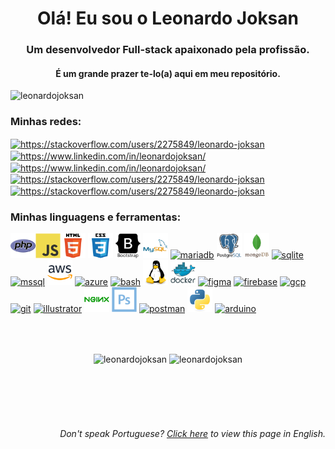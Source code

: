 <h1 align="center">Olá! Eu sou o Leonardo Joksan</h1>
<h3 align="center">Um desenvolvedor Full-stack apaixonado pela profissão.</h3>
<h4 align="center">É um grande prazer te-lo(a) aqui em meu repositório.</h4>

<p align="left"> <img src="https://komarev.com/ghpvc/?username=leonardojoksan&label=Profile%20views&color=0e75b6&style=flat-square&label=+Visualizações+do+perfil+" alt="leonardojoksan" /> </p>

<h3 align="left">Minhas redes:</h3>
<p align="left"> <a href="https://wa.me/+5511970180924" target="blank"><img align="center" src="https://raw.githubusercontent.com/rahuldkjain/github-profile-readme-generator/master/src/images/icons/Social/whatsapp.svg" alt="https://stackoverflow.com/users/2275849/leonardo-joksan" height="30" width="40" /></a><a href="https://www.linkedin.com/in/leonardojoksan/" target="blank"><img align="center" src="https://raw.githubusercontent.com/rahuldkjain/github-profile-readme-generator/master/src/images/icons/Social/linked-in-alt.svg" alt="https://www.linkedin.com/in/leonardojoksan/" height="30" width="40" /></a><a href="https://www.facebook.com/LeoJoksan" target="blank"><img align="center" src="https://raw.githubusercontent.com/rahuldkjain/github-profile-readme-generator/master/src/images/icons/Social/facebook.svg" alt="https://www.linkedin.com/in/leonardojoksan/" height="30" width="40" /></a><a href="https://stackoverflow.com/users/2275849/leonardo-joksan" target="blank"><img align="center" src="https://raw.githubusercontent.com/rahuldkjain/github-profile-readme-generator/master/src/images/icons/Social/stack-overflow.svg" alt="https://stackoverflow.com/users/2275849/leonardo-joksan" height="30" width="40" /></a><a href="https://join.skype.com/invite/GkXAm3Qw7Mgf" target="blank"><img align="center" src="https://raw.githubusercontent.com/rahuldkjain/github-profile-readme-generator/master/src/images/icons/Social/skype.svg" alt="https://stackoverflow.com/users/2275849/leonardo-joksan" height="30" width="40" /></a>    </p>

<h3 align="left">Minhas linguagens e ferramentas:</h3>
<p align="left"> 
    <a href=https://www.php.net rel=noreferrer target=_blank><img alt=php height=40 src=https://raw.githubusercontent.com/devicons/devicon/master/icons/php/php-original.svg width=40></a><a href=https://developer.mozilla.org/en-US/docs/Web/JavaScript rel=noreferrer target=_blank><img alt=javascript height=40 src=https://raw.githubusercontent.com/devicons/devicon/master/icons/javascript/javascript-original.svg width=40></a><a href=https://www.w3.org/html/ rel=noreferrer target=_blank><img alt=html5 height=40 src=https://raw.githubusercontent.com/devicons/devicon/master/icons/html5/html5-original-wordmark.svg width=40></a>    <a href=https://www.w3schools.com/css/ rel=noreferrer target=_blank><img alt=css3 height=40 src=https://raw.githubusercontent.com/devicons/devicon/master/icons/css3/css3-original-wordmark.svg width=40></a>    <a href=https://getbootstrap.com rel=noreferrer target=_blank><img alt=bootstrap height=40 src=https://raw.githubusercontent.com/devicons/devicon/master/icons/bootstrap/bootstrap-plain-wordmark.svg width=40></a>    <a href=https://www.mysql.com/ rel=noreferrer target=_blank><img alt=mysql height=40 src=https://raw.githubusercontent.com/devicons/devicon/master/icons/mysql/mysql-original-wordmark.svg width=40></a>    <a href=https://mariadb.org/ rel=noreferrer target=_blank><img alt=mariadb height=40 src=https://www.vectorlogo.zone/logos/mariadb/mariadb-icon.svg width=40></a>    <a href=https://www.postgresql.org rel=noreferrer target=_blank><img alt=postgresql height=40 src=https://raw.githubusercontent.com/devicons/devicon/master/icons/postgresql/postgresql-original-wordmark.svg width=40></a>    <a href=https://www.mongodb.com/ rel=noreferrer target=_blank><img alt=mongodb height=40 src=https://raw.githubusercontent.com/devicons/devicon/master/icons/mongodb/mongodb-original-wordmark.svg width=40></a>    <a href=https://www.sqlite.org/ rel=noreferrer target=_blank><img alt=sqlite height=40 src=https://www.vectorlogo.zone/logos/sqlite/sqlite-icon.svg width=40></a>    <a href=https://www.microsoft.com/en-us/sql-server rel=noreferrer target=_blank><img alt=mssql height=40 src=https://www.svgrepo.com/show/303229/microsoft-sql-server-logo.svg width=40></a>    <a href=https://aws.amazon.com rel=noreferrer target=_blank><img alt=aws height=40 src=https://raw.githubusercontent.com/devicons/devicon/master/icons/amazonwebservices/amazonwebservices-original-wordmark.svg width=40></a>    <a href=https://azure.microsoft.com/en-in/ rel=noreferrer target=_blank><img alt=azure height=40 src=https://www.vectorlogo.zone/logos/microsoft_azure/microsoft_azure-icon.svg width=40></a>    <a href=https://www.gnu.org/software/bash/ rel=noreferrer target=_blank><img alt=bash height=40 src=https://www.vectorlogo.zone/logos/gnu_bash/gnu_bash-icon.svg width=40></a>    <a href=https://www.linux.org/ rel=noreferrer target=_blank><img alt=linux height=40 src=https://raw.githubusercontent.com/devicons/devicon/master/icons/linux/linux-original.svg width=40></a>    <a href=https://www.docker.com/ rel=noreferrer target=_blank><img alt=docker height=40 src=https://raw.githubusercontent.com/devicons/devicon/master/icons/docker/docker-original-wordmark.svg width=40></a>    <a href=https://www.figma.com/ rel=noreferrer target=_blank><img alt=figma height=40 src=https://www.vectorlogo.zone/logos/figma/figma-icon.svg width=40></a>    <a href=https://firebase.google.com/ rel=noreferrer target=_blank><img alt=firebase height=40 src=https://www.vectorlogo.zone/logos/firebase/firebase-icon.svg width=40></a>    <a href=https://cloud.google.com rel=noreferrer target=_blank><img alt=gcp height=40 src=https://www.vectorlogo.zone/logos/google_cloud/google_cloud-icon.svg width=40></a>    <a href=https://git-scm.com/ rel=noreferrer target=_blank><img alt=git height=40 src=https://www.vectorlogo.zone/logos/git-scm/git-scm-icon.svg width=40></a>    <a href=https://www.adobe.com/in/products/illustrator.html rel=noreferrer target=_blank><img alt=illustrator height=40 src=https://www.vectorlogo.zone/logos/adobe_illustrator/adobe_illustrator-icon.svg width=40></a>    <a href=https://www.nginx.com rel=noreferrer target=_blank><img alt=nginx height=40 src=https://raw.githubusercontent.com/devicons/devicon/master/icons/nginx/nginx-original.svg width=40></a>    <a href=https://www.photoshop.com/en rel=noreferrer target=_blank><img alt=photoshop height=40 src=https://raw.githubusercontent.com/devicons/devicon/master/icons/photoshop/photoshop-line.svg width=40></a>    <a href=https://postman.com rel=noreferrer target=_blank><img alt=postman height=40 src=https://www.vectorlogo.zone/logos/getpostman/getpostman-icon.svg width=40></a>    <a href=https://www.python.org rel=noreferrer target=_blank><img alt=python height=40 src=https://raw.githubusercontent.com/devicons/devicon/master/icons/python/python-original.svg width=40></a>    <a href=https://www.arduino.cc/ rel=noreferrer target=_blank><img alt=arduino height=40 src=https://cdn.worldvectorlogo.com/logos/arduino-1.svg width=40></a>
</p>
<br><br>
<p align="center"><img align="center" src="https://github-readme-stats.vercel.app/api?username=leonardojoksan&show_icons=true&locale=pt-br" alt="leonardojoksan" />  <img align="center" src="https://github-readme-streak-stats.herokuapp.com/?user=leonardojoksan&locale=pt-br" alt="leonardojoksan" /></p>


<br><br><br><br>
<h6 align="right">Don't speak Portuguese? <a href=https://github.com/LeonardoJoksan/LeonardoJoksan/blob/main/README-EN.md rel=noreferrer target=_blank>Click here</a> to view this page in English.</h6>
<br><br><br><br>
